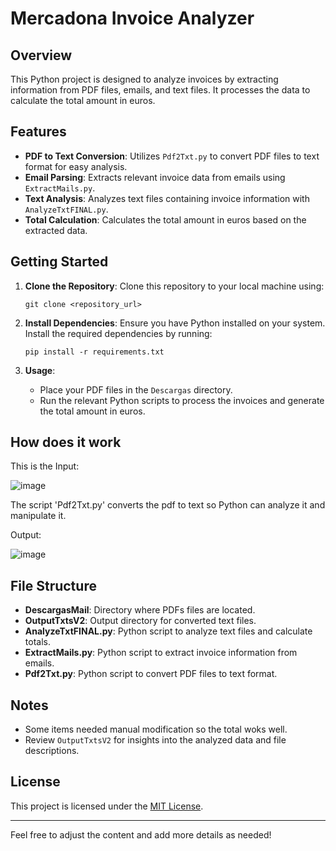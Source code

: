 # Mercadona Invoice Analyzer

## Overview

This Python project is designed to analyze invoices by extracting information from PDF files, emails, and text files. It processes the data to calculate the total amount in euros.

## Features

- **PDF to Text Conversion**: Utilizes `Pdf2Txt.py` to convert PDF files to text format for easy analysis.
- **Email Parsing**: Extracts relevant invoice data from emails using `ExtractMails.py`.
- **Text Analysis**: Analyzes text files containing invoice information with `AnalyzeTxtFINAL.py`.
- **Total Calculation**: Calculates the total amount in euros based on the extracted data.

## Getting Started

1. **Clone the Repository**: Clone this repository to your local machine using:
   ```
   git clone <repository_url>
   ```

2. **Install Dependencies**: Ensure you have Python installed on your system. Install the required dependencies by running:
   ```
   pip install -r requirements.txt
   ```

3. **Usage**: 
   - Place your PDF files in the `Descargas` directory.
   - Run the relevant Python scripts to process the invoices and generate the total amount in euros.

## How does it work

This is the Input:

![image](https://github.com/rickypcyt/ScriptPythonMercadona/assets/105986682/2e1550cb-b951-4cef-b7ab-76a758920e9f)

The script 'Pdf2Txt.py' converts the pdf to text so Python can analyze it and manipulate it.

Output:

![image](https://github.com/rickypcyt/ScriptPythonMercadona/assets/105986682/b4193772-5a0e-4c57-a9b3-ae41ad36774d)


## File Structure

- **DescargasMail**: Directory where PDFs files are located.
- **OutputTxtsV2**: Output directory for converted text files.
- **AnalyzeTxtFINAL.py**: Python script to analyze text files and calculate totals.
- **ExtractMails.py**: Python script to extract invoice information from emails.
- **Pdf2Txt.py**: Python script to convert PDF files to text format.

## Notes

- Some items needed manual modification so the total woks well.
- Review `OutputTxtsV2` for insights into the analyzed data and file descriptions.

## License

This project is licensed under the [MIT License](LICENSE).

---

Feel free to adjust the content and add more details as needed!
